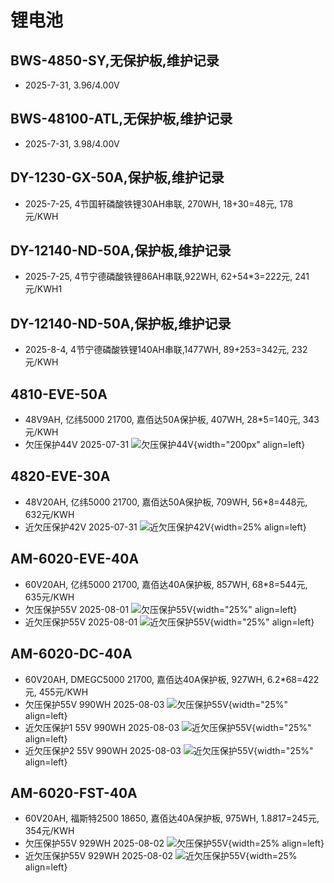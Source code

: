 # 锂电池
## BWS-4850-SY,无保护板,维护记录
- 2025-7-31, 3.96/4.00V

## BWS-48100-ATL,无保护板,维护记录
- 2025-7-31, 3.98/4.00V

## DY-1230-GX-50A,保护板,维护记录
- 2025-7-25, 4节国轩磷酸铁锂30AH串联, 270WH, 18+30=48元, 178元/KWH

## DY-12140-ND-50A,保护板,维护记录
- 2025-7-25, 4节宁德磷酸铁锂86AH串联,922WH, 62+54*3=222元, 241元/KWH1 

## DY-12140-ND-50A,保护板,维护记录
- 2025-8-4, 4节宁德磷酸铁锂140AH串联,1477WH, 89+253=342元, 232元/KWH

## 4810-EVE-50A
- 48V9AH, 亿纬5000 21700, 嘉佰达50A保护板, 407WH, 28*5=140元, 343元/KWH
- 欠压保护44V 2025-07-31
![欠压保护44V](./images/4810-EVE-50A-low-voltage-protection.PNG){width="200px" align=left} 

## 4820-EVE-30A
- 48V20AH, 亿纬5000 21700, 嘉佰达50A保护板, 709WH, 56*8=448元, 632元/KWH
- 近欠压保护42V 2025-07-31
![近欠压保护42V](./images/4820-EVE-30A-under-voltage-protection.PNG){width=25% align=left}

## AM-6020-EVE-40A
- 60V20AH, 亿纬5000 21700, 嘉佰达40A保护板, 857WH, 68*8=544元, 635元/KWH
- 欠压保护55V 2025-08-01
![欠压保护55V](./images/AM-6020-EVE-40保护电压.PNG){width="25%" align=left}
- 近欠压保护55V 2025-08-01
![近欠压保护55V](./images/AM-6020-EVE-40近保护电压.PNG){width="25%" align=left}

## AM-6020-DC-40A
- 60V20AH, DMEGC5000 21700, 嘉佰达40A保护板, 927WH, 6.2*68=422元, 455元/KWH
- 欠压保护55V 990WH 2025-08-03
![欠压保护55V](./images/AM-6020-DC-40保护电压.PNG){width="25%" align=left}
- 近欠压保护1 55V 990WH 2025-08-03
![近欠压保护55V](./images/AM-6020-DC-40近保护电压1.PNG){width="25%" align=left}
- 近欠压保护2 55V 990WH 2025-08-03
![近欠压保护55V](./images/AM-6020-DC-40近保护电压2.PNG){width="25%" align=left}

## AM-6020-FST-40A
- 60V20AH, 福斯特2500 18650, 嘉佰达40A保护板, 975WH, 1.8*8*17=245元, 354元/KWH
- 欠压保护55V 929WH 2025-08-02
![欠压保护55V](./images/AM-6020-FST-40A欠压保护.PNG){width=25% align=left}
- 近欠压保护55V 929WH 2025-08-02
![近欠压保护55V](./images/AM-6020-FST-40A近欠压保护.PNG){width=25% align=left}
